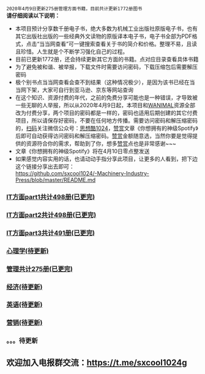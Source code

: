`2020年4月9日更新275册管理方面书籍，目前共计更新1772册图书`<br>
**请仔细阅读以下说明：**
* 本项目预计分享数千册电子书，绝大多数为机械工业出版社原版电子书，也有其它出版社出版的一些经典外文读物的原版译本电子书，电子书全部为PDF格式，点击“当当网查看”可一键搜索查看关于书的简介和价格。整理不易，且读且珍惜。人生就是个不断学习强化自己的过程。
* 目前已更新1772册，还会持续更新其它方面的书籍。点对应目录查看具体书籍
* 为了避免被和谐、被举报，下载文件时需要访问密码，下载压缩包后需要解压密码
* 极个别书点当当网查看会查不到结果（这种情况极少），是因为该书已经在当当网下架，大家可自行到亚马逊、京东等网站查询
* 在这个知识、资源付费的年代，之前的免费分享可能也是一种错误，才导致被一些无聊的人举报，所以从2020年4月9日起，本项目和[WANIMAL](https://github.com/sxcool1024/WANIMAL-1983/blob/master/README.md)资源全部改为付费分享，两个项目的密码都是一样的，密码也适用后期创建的其它付费项目，所以请保存好密码，不要在任何地方传播。需要访问密码和解压缩密码的，[扫码](https://www.nsaimg.com/2020/04/08/5e8deb61f2b73.jpg)关注微信公众号：[思想酷1024](https://www.nsaimg.com/2020/04/08/5e8deb61f2b73.jpg)，[赞赏](https://www.nsaimg.com/2020/04/09/5e8e926b73724.jpg)文章《你想拥有的神级Spotify》后即可自动获得访问密码和解压缩密码。[赞赏](https://www.nsaimg.com/2020/04/09/5e8e926b73724.jpg)金额随意选，当然你要是觉得提供的资源符合你的需求，帮助到了你，想多[赞赏](https://www.nsaimg.com/2020/04/09/5e8e926b73724.jpg)点也是非常感谢~~~
* 文章《你想拥有的神级Spotify》将在4月10日零点整发送
* 如果感觉内容实用的话，也请动动手指分享此项目，让更多的人看到，把下边这个链接分享出去即可：<br>
https://github.com/sxcool1024/-Machinery-Industry-Press/blob/master/README.md
### [IT方面part1共计498册(已更完)](/IT方面图书/part1.md)
### [IT方面part2共计498册(已更完)](/IT方面图书/part2.md)
### [IT方面part3共计491册(已更完)](/IT方面图书/part3.md)
### [心理学(待更新)](/心理/README.md)
### [管理共计275册(已更完)](/管理/README.md)
### [经济(待更新)](/经济/README.md)
### [英语(待更新)](/英语/README.md)
### [营销(待更新)](/营销/README.md)
### 。。。待更新
## 欢迎加入电报群交流：https://t.me/sxcool1024g

